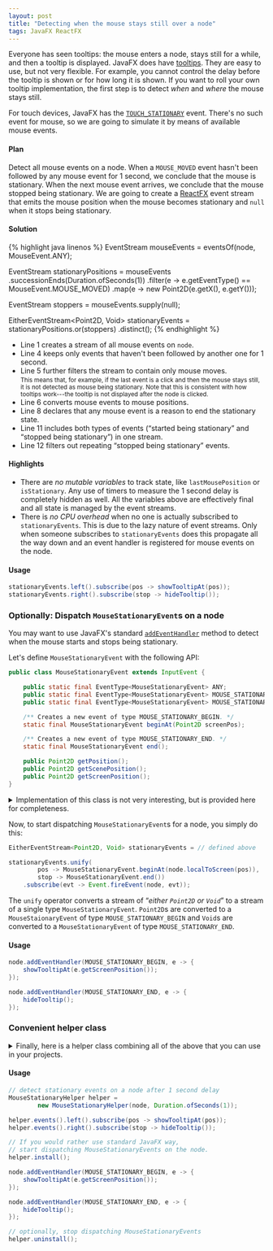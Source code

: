 ```yaml
---
layout: post
title: "Detecting when the mouse stays still over a node"
tags: JavaFX ReactFX
---
```


Everyone has seen tooltips: the mouse enters a node, stays still for a while, and then a tooltip is displayed. JavaFX does have [tooltips](http://docs.oracle.com/javase/8/javafx/api/javafx/scene/control/Tooltip.html). They are easy to use, but not very flexible. For example, you cannot control the delay before the tooltip is shown or for how long it is shown. If you want to roll your own tooltip implementation, the first step is to detect _when_ and _where_ the mouse stays still.

For touch devices, JavaFX has the [`TOUCH_STATIONARY`](http://docs.oracle.com/javase/8/javafx/api/javafx/scene/input/TouchEvent.html#TOUCH_STATIONARY) event. There's no such event for mouse, so we are going to simulate it by means of available mouse events.

#### Plan

Detect all mouse events on a node. When a `MOUSE_MOVED` event hasn't been followed by any mouse event for 1 second, we conclude that the mouse is stationary. When the next mouse event arrives, we conclude that the mouse stopped being stationary. We are going to create a [ReactFX](http://www.reactfx.org/) event stream that emits the mouse position when the mouse becomes stationary and `null` when it stops being stationary.

#### Solution

{% highlight java linenos %}
EventStream<MouseEvent> mouseEvents = eventsOf(node, MouseEvent.ANY);

EventStream<Point2D> stationaryPositions = mouseEvents
        .successionEnds(Duration.ofSeconds(1))
        .filter(e -> e.getEventType() == MouseEvent.MOUSE_MOVED)
        .map(e -> new Point2D(e.getX(), e.getY()));

EventStream<Void> stoppers = mouseEvents.supply(null);

EitherEventStream<Point2D, Void> stationaryEvents =
        stationaryPositions.or(stoppers)
                .distinct();
{% endhighlight %}

* Line 1 creates a stream of all mouse events on `node`.
* Line 4 keeps only events that haven't been followed by another one for 1 second.
* Line 5 further filters the stream to contain only mouse moves.  
<small>This means that, for example, if the last event is a click and then the mouse stays still, it is not detected as mouse being stationary. Note that this is consistent with how tooltips work---the tooltip is not displayed after the node is clicked.</small>
* Line 6 converts mouse events to mouse positions.
* Line 8 declares that any mouse event is a reason to end the stationary state.
* Line 11 includes both types of events (<q>started being stationary</q> and <q>stopped being stationary</q>) in one stream.
* Line 12 filters out repeating <q>stopped being stationary</q> events.

#### Highlights

* There are _no mutable variables_ to track state, like `lastMousePosition` or `isStationary`. Any use of timers to measure the 1 second delay is completely hidden as well. All the variables above are effectively final and all state is managed by the event streams.
* There is _no CPU overhead_ when no one is actually subscribed to `stationaryEvents`. This is due to the lazy nature of event streams. Only when someone subscribes to `stationaryEvents` does this propagate all the way down and an event handler is registered for mouse events on the node.

#### Usage

```java
stationaryEvents.left().subscribe(pos -> showTooltipAt(pos));
stationaryEvents.right().subscribe(stop -> hideTooltip());
```


### Optionally: Dispatch `MouseStationaryEvent`s on a node

You may want to use JavaFX's standard [`addEventHandler`](http://docs.oracle.com/javase/8/javafx/api/javafx/scene/Node.html#addEventHandler-javafx.event.EventType-javafx.event.EventHandler-) method to detect when the mouse starts and stops being stationary.

Let's define `MouseStationaryEvent` with the following API:

```java
public class MouseStationaryEvent extends InputEvent {

    public static final EventType<MouseStationaryEvent> ANY;
    public static final EventType<MouseStationaryEvent> MOUSE_STATIONARY_BEGIN;
    public static final EventType<MouseStationaryEvent> MOUSE_STATIONARY_END;

    /** Creates a new event of type MOUSE_STATIONARY_BEGIN. */
    static final MouseStationaryEvent beginAt(Point2D screenPos);

    /** Creates a new event of type MOUSE_STATIONARY_END. */
    static final MouseStationaryEvent end();

    public Point2D getPosition();
    public Point2D getScenePosition();
    public Point2D getScreenPosition();
}
```

<details>
  <summary>Implementation of this class is not very interesting, but is provided here for completeness.</summary>
  {% gist TomasMikula/54bf9ce95ce6bc2f3a56 MouseStationaryEvent.java %}
</details>

Now, to start dispatching `MouseStationaryEvent`s for a node, you simply do this:

```java
EitherEventStream<Point2D, Void> stationaryEvents = // defined above

stationaryEvents.unify(
        pos -> MouseStationaryEvent.beginAt(node.localToScreen(pos)),
        stop -> MouseStationaryEvent.end())
    .subscribe(evt -> Event.fireEvent(node, evt));
```

The `unify` operator converts a stream of <q>_either `Point2D` or `Void`_</q> to a stream of a single type `MouseStationaryEvent`. `Point2D`s are converted to a `MouseStaionaryEvent` of type `MOUSE_STATIONARY_BEGIN` and `Void`s are converted to a `MouseStationaryEvent` of type `MOUSE_STATIONARY_END`.

#### Usage

```java
node.addEventHandler(MOUSE_STATIONARY_BEGIN, e -> {
    showTooltipAt(e.getScreenPosition());
});

node.addEventHandler(MOUSE_STATIONARY_END, e -> {
    hideTooltip();
});
```


### Convenient helper class

<details>
  <summary>Finally, here is a helper class combining all of the above that you can use in your projects.</summary>
  {% gist TomasMikula/54bf9ce95ce6bc2f3a56 MouseStationaryHelper.java %}
</details>

#### Usage

```java
// detect stationary events on a node after 1 second delay
MouseStationaryHelper helper =
        new MouseStationaryHelper(node, Duration.ofSeconds(1));

helper.events().left().subscribe(pos -> showTooltipAt(pos));
helper.events().right().subscribe(stop -> hideTooltip());

// If you would rather use standard JavaFX way,
// start dispatching MouseStationaryEvents on the node.
helper.install();

node.addEventHandler(MOUSE_STATIONARY_BEGIN, e -> {
    showTooltipAt(e.getScreenPosition());
});

node.addEventHandler(MOUSE_STATIONARY_END, e -> {
    hideTooltip();
});

// optionally, stop dispatching MouseStationaryEvents
helper.uninstall();
```
